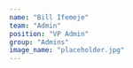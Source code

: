 ```yaml
---
name: "Bill Ifemeje"
team: "Admin"
position: "VP Admin"
group: "Admins"
image_name: "placeholder.jpg"
---
```

